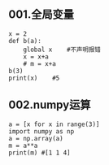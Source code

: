 ## 001.全局变量

```
x = 2
def b(a):
    global x    #不声明报错
    x = x+a
    # m = x+a
b(3)
print(x)    #5 
```
## 002.numpy运算

```
a = [x for x in range(3)]
import numpy as np 
a = np.array(a)
m = a**a
print(m) #[1 1 4]
```